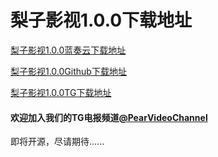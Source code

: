 # 梨子影视1.0.0下载地址

[梨子影视1.0.0蓝奏云下载地址](https://lanzous.com/b00zohapc "梨子影视1.0.0蓝奏云下载地址")

[梨子影视1.0.0Github下载地址](https://github.com/SiberiaApp/PearVideo/raw/master/%E6%A2%A8%E5%AD%90%E5%BD%B1%E8%A7%86_1.0.0.apk "梨子影视1.0.0Github下载地址")

[梨子影视1.0.0TG下载地址](https://t.me/PearVideoChannel/15 "梨子影视1.0.0TG下载地址")

#### 欢迎加入我们的TG电报频道[@PearVideoChannel](https://t.me/PearVideoChannel "@PearVideoChannel")

即将开源，尽请期待......

